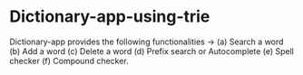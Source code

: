 # Dictionary-app-using-trie
Dictionary-app provides the following functionalities -> 
(a) Search a word
(b) Add a word 
(c) Delete a word
(d) Prefix search or Autocomplete
(e) Spell checker
(f) Compound checker.
